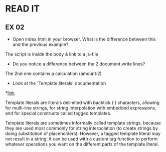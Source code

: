 # READ IT
## EX 02
* Open index.html in your browser. What is the difference between this and the previous example?

The script is inside the body & link to a js-file

* Do you notice a difference between the 2 document.write lines?

The 2nd one contains a calculation (amount:2)

* Look at the 'Template literals' documentation

*[link](https://developer.mozilla.org/en-US/docs/Web/JavaScript/Reference/Template_literals)

Template literals are literals delimited with backtick (`) characters, allowing for multi-line strings, 
for string interpolation with embedded expressions, and for special constructs called tagged templates.

Template literals are sometimes informally called template strings, because they are used most commonly 
for string interpolation (to create strings by doing substitution of placeholders). However, a tagged 
template literal may not result in a string; it can be used with a custom tag function to perform 
whatever operations you want on the different parts of the template literal.





